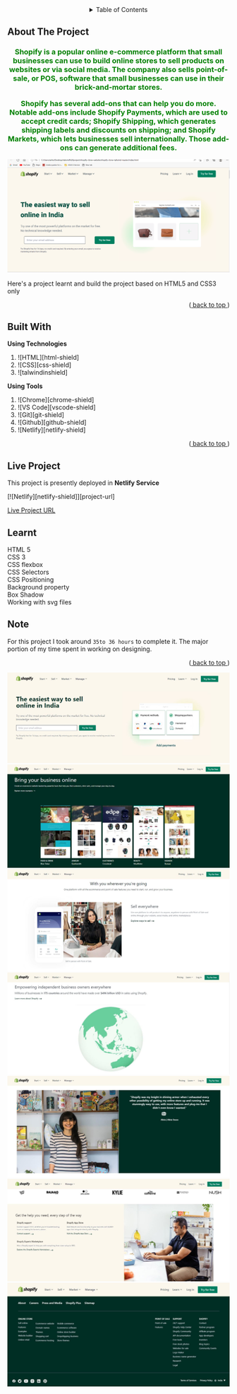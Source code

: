 

<!-- TABLE OF CONTENTS -->
<details align="center">
  <summary>Table of Contents</summary>
  <ol>
    <li>
      <a href="#about-the-project">About The Project</a>
    </li>
    <li><a href="#built-with">Built With</a></li>
    <li><a href="#live-project">Live Project</a></li>
    <li><a href="#learnt">Learnt</a></li>
    <li><a href="#contact">About Me</a></li>

  </ol>
</details>

<!-- ABOUT THE PROJECT -->

## About The Project
 <div align="center">
      <h3 style="color:green;">
      Shopify is a popular online e-commerce platform that small businesses can use to build online stores to sell products on websites or via social media. The company also sells point-of-sale, or POS, software that small businesses can use in their brick-and-mortar stores.

Shopify has several add-ons that can help you do more. Notable add-ons include Shopify Payments, which are used to accept credit cards; Shopify Shipping, which generates shipping labels and discounts on shipping; and Shopify Markets, which lets businesses sell internationally. Those add-ons can generate additional fees.
      </h3>
   
 </div>
<!-- write prohect no and ss of project homepage  -->

![shopify: shopify](https://github.com/ashish259/shopify-clone-website/blob/main/shopyhomepAGESS.png?raw=true)

Here's a project learnt and build the project based on HTML5 and CSS3 only

<p align="right">(<a href="#top"> back to top </a>)</p>

## Built With

**Using Technologies**

1. ![HTML][html-shield]
2. ![CSS][css-shield]
3. ![talwindinshield]

**Using Tools**

1. ![Chrome][chrome-shield]
2. ![VS Code][vscode-shield]
3. ![Git][git-shield]
4. ![Github][github-shield]
5. ![Netlify][netlify-shield]


<p align="right">(<a href="#top"> back to top </a>)</p>

## Live Project

This project is presently deployed in **Netlify Service**

[![Netlify][netlify-shield]][project-url]
<!--put live project url netlify  -->
[Live Project URL](https://bucolic-cendol-a8a27e.netlify.app/ )

<!-- LEARNT -->

## Learnt

 HTML 5 <br>
 CSS 3  <br>
 CSS flexbox  <br>
 CSS Selectors  <br>
 CSS Positioning  <br>
 Background property  <br>
 Box Shadow  <br>
 Working with svg files  <br>
<!-- NOTE -->

## Note

For this project I took around `35to 36 hours` to complete it. The major portion of my time spent in working on designing.

<p align="right">(<a href="#top"> back to top </a>)</p>

<!--put hole page ss  -->
![ shopify:Screenshot1](https://github.com/ashish259/shopify-clone-website/blob/main/shopifyss1.jpeg?raw=true)
![ shopify:Screenshot2](https://github.com/ashish259/shopify-clone-website/blob/main/shopify-02.jpeg?raw=true)
![ shopify:Screenshot3](https://github.com/ashish259/shopify-clone-website/blob/main/shopify-03.jpeg?raw=true)
![ shopify:Screenshot4](https://github.com/ashish259/shopify-clone-website/blob/main/shopify-04.jpeg?raw=true)
![ shopify:Screenshot5](https://github.com/ashish259/shopify-clone-website/blob/main/shopify-05.jpeg?raw=true)
![ shopify:Screenshot6](https://github.com/ashish259/shopify-clone-website/blob/main/shopify-06.jpeg?raw=true)
![ shopify:Screenshot7](https://github.com/ashish259/shopify-clone-website/blob/main/shopify-07.jpeg?raw=true)



